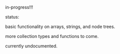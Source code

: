 in-progress!!!

status:

basic functionality on arrays, strings, and node trees.

more collection types and functions to come.

currently undocumented.
